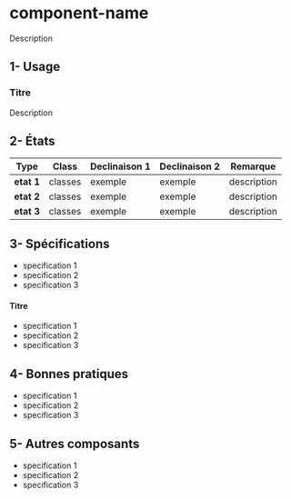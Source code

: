 # component-name

Description


## 1- Usage

### Titre

Description


## 2- États

Type | Class | Declinaison 1 | Declinaison 2 | Remarque
------------ | ------------- | ------------- | ------------- | ------------- |
**etat 1** | classes | exemple | exemple | description
**etat 2** | classes | exemple | exemple | description
**etat 3** | classes | exemple | exemple | description


## 3- Spécifications

- specification 1
- specification 2
- specification 3

#### Titre

- specification 1
- specification 2
- specification 3


## 4- Bonnes pratiques

- specification 1
- specification 2
- specification 3


## 5- Autres composants

- specification 1
- specification 2
- specification 3
